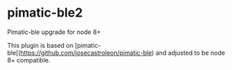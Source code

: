 # pimatic-ble2
Pimatic-ble upgrade for node 8+

This plugin is based on [pimatic-ble[(https://github.com/josecastroleon/pimatic-ble) and adjusted to be node 8+ compatible.
